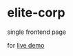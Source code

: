 # elite-corp

single frontend page

for [live demo](https://mohammed-taysser.github.io/elite-corp/)
